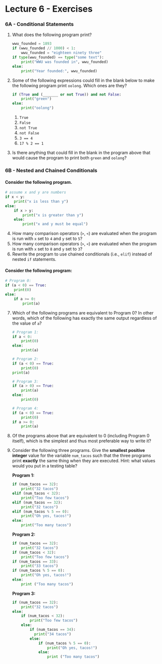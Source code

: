 # Lecture 6 - Exercises

### 6A - Conditional Statements

1. What does the following program print?

   ```python
   wwu_founded = 1893
   if (wwu_founded // 1000) < 1:
       wwu_founded = "eighteen ninety three"
   if type(wwu_founded) == type("some text"):
       print("WWU was founded in", wwu_founded)
   else:
       print("Year founded:", wwu_founded)
   ```

2. Some of the following expressions could fill in the blank below to make the following program print `oolong`. Which ones are they?

   ```python
   if (True and (_______ or not True)) and not False:
       print("green")
   else:
       print("oolong")
   ```

   1. `True`
   2. `False`
   3. `not True`
   4. `not False`
   5. `3 == 4`
   6. `17 % 2 == 1`

3. Is there anything that could fill in the blank in the program above that would cause the program to print both `green` and `oolong`?

### 6B - Nested and Chained Conditionals

#### Consider the following program. 

   ```python
   # assume x and y are numbers
   if x < y:
       print("x is less than y")
   else:
       if x > y:
           print("x is greater than y")
       else:
           print("x and y must be equal")
   ```

4. How many comparison operators (`>`, `<`) are evaluated when the program is run with `x` set to `4` and `y` set to `5`?
5. How many comparison operators (`>`, `<`) are evaluated when the program is run with `x` set to `8` and `y` set to `3`?
6. Rewrite the program to use chained conditionals (i.e., `elif`) instead of nested `if` statements.

#### Consider the following program:

   ```python
   # Program 0:
   if (a < 0) == True:
       print(0)
   else:
       if a >= 0:
           print(a)
   ```

7. Which of the following programs are equivalent to Program 0?  In other words, which of the following has exactly the same output regardless of the value of `a`?

   ```python
   # Program 1:
   if a < 0:
       print(0)
   else:
       print(a)
   
   # Program 2:
   if (a < 0) == True:
       print(0)
   print(a)
   
   # Program 3:
   if (a > 0) == True:
       print(a)
   else:
       print(0)
   
   # Program 4:
   if (a < 0) == True:
       print(0)
   if a >= 0:
       print(a)
   ```

8. Of the programs above that are equivalent to 0 (including Program 0 itself), which is the simplest and thus most preferable way to write it?

9. Consider the following three programs. Give the **smallest positive integer** value for the variable `num_tacos` such that the three programs print **exactly** the same thing when they are executed. Hint: what values would you put in a testing table?

   **Program 1:**

   ```python
   if (num_tacos == 32):
       print("32 tacos")
   elif (num_tacos < 32):
       print("Too few tacos")
   elif (num_tacos == 32):
       print("32 tacos")
   elif (num_tacos % 5 == 0):
       print("Oh yes, tacos!")
   else:
       print("Too many tacos") 
   ```

   **Program 2:**

   ```python
   if (num_tacos == 32):
       print("32 tacos")
   if (num_tacos < 32):
       print("Too few tacos")
   if (num_tacos == 33):
       print("33 tacos")
   if (num_tacos % 5 == 0):
       print("Oh yes, tacos!")
   else:
       print ("Too many tacos")
   ```

   **Program 3:**

   ```python
   if (num_tacos == 32):
       print("32 tacos")
   else:
       if (num_tacos < 32):
           print("Too few tacos")
       else:
           if (num_tacos == 34):
             print("34 tacos")
           else:
               if (num_tacos % 5 == 0):
                   print("Oh yes, tacos!")
               else:
                   print ("Too many tacos")
   ```

   


